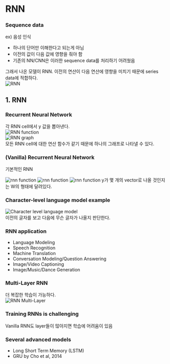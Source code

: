 # RNN
### Sequence data
ex) 음성 인식  
- 하나의 단어만 이해한다고 되는게 아님
- 이전의 값이 다음 값에 영향을 줘야 함
- 기존의 NN/CNN은 이러한 sequence data를 처리하기 어려웠음

그래서 나온 모델이 RNN. 이전의 연산이 다음 연산에 영향을 미치기 때문에 series data에 적합하다.  
![RNN](https://github.com/jionchu/TIL/blob/master/Deep%20Learning/images/rnn.png)  

## 1. RNN
### Recurrent Neural Network
각 RNN cell에서 y 값을 뽑아낸다.  
![RNN function](https://github.com/jionchu/TIL/blob/master/Deep%20Learning/images/rnn_function.png)  
![RNN graph](https://github.com/jionchu/TIL/blob/master/Deep%20Learning/images/rnn_graph.png)  
모든 RNN cell에 대한 연산 함수가 같기 때문에 하나의 그래프로 나타낼 수 있다.  

### (Vanilla) Recurrent Neural Network
기본적인 RNN  

<img src="https://latex.codecogs.com/svg.latex?\;h_t=f_W(h_{t-1},x_t)" title="rnn function"/>  
<img src="https://latex.codecogs.com/svg.latex?\;h_t=\tanh(W_{hh}h_{t-1}+W_{xh}x_t)" title="rnn function"/>  
<img src="https://latex.codecogs.com/svg.latex?\;y_t=W_{hy}h_t" title="rnn function"/>  
y가 몇 개의 vector로 나올 것인지는 W의 형태에 달려있다.  

### Character-level language model example
![Character level language model](https://github.com/jionchu/TIL/blob/master/Deep%20Learning/images/rnn_character_level.png)  
이전의 글자를 보고 다음에 무슨 글자가 나올지 판단한다.  

### RNN application
- Language Modeling
- Speech Recognition
- Machine Translation
- Conversation Modeling/Question Answering
- Image/Video Captioning
- Image/Music/Dance Generation

### Multi-Layer RNN
더 복잡한 학습이 가능하다.  
![RNN Multi-Layer](https://github.com/jionchu/TIL/blob/master/Deep%20Learning/images/rnn_multi_layer.png)  

### Training RNNs is challenging
Vanilla RNN도 layer들이 많아지면 학습에 어려움이 있음  

### Several advanced models
- Long Short Term Memory (LSTM)
- GRU by Cho et al, 2014

